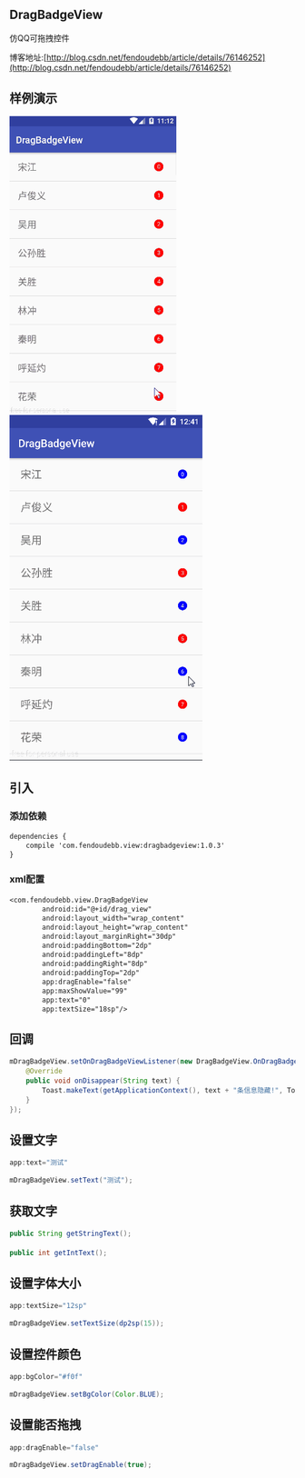 ## DragBadgeView
仿QQ可拖拽控件  

博客地址:[http://blog.csdn.net/fendoudebb/article/details/76146252](http://blog.csdn.net/fendoudebb/article/details/76146252)
## 样例演示
![](pic/sample.gif)
![](pic/sample2.gif)
## 引入
### 添加依赖
```
dependencies {
	compile 'com.fendoudebb.view:dragbadgeview:1.0.3'
}
``` 
### xml配置
```
<com.fendoudebb.view.DragBadgeView
        android:id="@+id/drag_view"
        android:layout_width="wrap_content"
        android:layout_height="wrap_content"
        android:layout_marginRight="30dp"
        android:paddingBottom="2dp"
        android:paddingLeft="8dp"
        android:paddingRight="8dp"
        android:paddingTop="2dp"
        app:dragEnable="false"
        app:maxShowValue="99"
        app:text="0"
        app:textSize="18sp"/>
```
## 回调
```java
mDragBadgeView.setOnDragBadgeViewListener(new DragBadgeView.OnDragBadgeViewListener() {
    @Override
    public void onDisappear(String text) {
        Toast.makeText(getApplicationContext(), text + "条信息隐藏!", Toast.LENGTH_SHORT).show();
    }
});
```
## 设置文字
```java
app:text="测试"
```
```java
mDragBadgeView.setText("测试");
```
## 获取文字
```java
public String getStringText();

public int getIntText();
```
## 设置字体大小
```java
app:textSize="12sp"
```
```java
mDragBadgeView.setTextSize(dp2sp(15));
```
## 设置控件颜色
```java
app:bgColor="#f0f"
```
```java
mDragBadgeView.setBgColor(Color.BLUE);
```
## 设置能否拖拽
```java
app:dragEnable="false"
```
```java
mDragBadgeView.setDragEnable(true);
```

